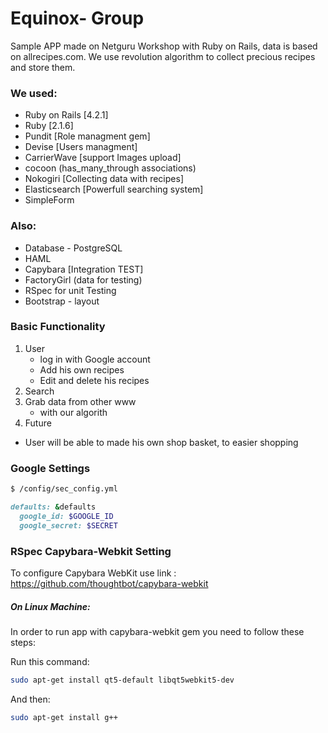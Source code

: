 # Equinox- Group

Sample APP made on Netguru Workshop with Ruby on Rails, data is based on allrecipes.com.
We use revolution algorithm to collect precious recipes and store them.

### We used:
* Ruby on Rails [4.2.1]
* Ruby [2.1.6]
* Pundit [Role managment gem]
* Devise [Users managment]
* CarrierWave [support Images upload]
* cocoon (has_many_through associations)
* Nokogiri [Collecting data with recipes]
* Elasticsearch [Powerfull searching system]
* SimpleForm

### Also:
* Database - PostgreSQL
* HAML
* Capybara [Integration TEST]
* FactoryGirl (data for testing)
* RSpec for unit Testing
* Bootstrap - layout

### Basic Functionality

1. User
    * log in with Google account
    * Add his own recipes
    * Edit and delete his recipes
2. Search
3. Grab data from other www
   * with our algorith
4. Future
 * User will be able to made his own shop basket, 
 to easier shopping

### Google Settings

```sh
$ /config/sec_config.yml
```

```ruby
defaults: &defaults
  google_id: $GOOGLE_ID
  google_secret: $SECRET
````

### RSpec Capybara-Webkit Setting

To configure Capybara WebKit use link : https://github.com/thoughtbot/capybara-webkit

##### On Linux Machine:

In order to run app with capybara-webkit gem you need to follow these steps:

Run this command:
```sh
sudo apt-get install qt5-default libqt5webkit5-dev
```
And then:
```sh
sudo apt-get install g++
```


